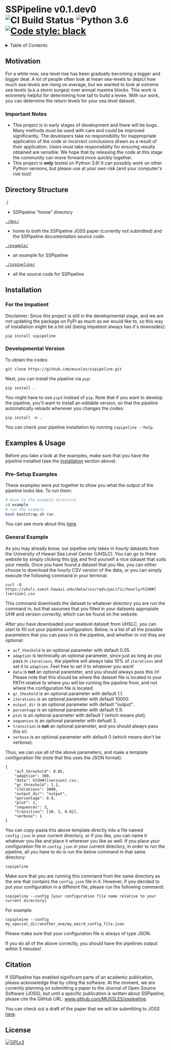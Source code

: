 <!-- markdownlint-disable MD033 -->
<!-- markdownlint-disable MD022 -->

# SSPipeline v0.1.dev0 ![CI Build Status](https://img.shields.io/travis/MUSSLES/sspipeline/master.svg?style=flat-square&label=CI) ![Python 3.6](https://img.shields.io/badge/Python-3.6-blue.svg?style=flat-square) [![Code style: black](https://img.shields.io/badge/Code%20Style-black-000000.svg?style=flat-square)](https://github.com/ambv/black)

<details><summary>Table of Contents</summary>

- [Motivation](#motivation)
  - [Important Notes](#important-notes)
- [Directory Structure](#directory-structure)
- [Installation](#installation)
  - [For the Impatient](#for-the-impatient)
  - [Developmental Version](#developmental-version)
- [Examples & Usage](#examples-&-usage)
  - [Pre-Setup Examples](#pre-setup-examples)
  - [General Example](#general-example)
- [Citation](#citation)
- [License](#license)

</details>

## Motivation

For a while now, sea-level rise has been gradually becoming a bigger and bigger deal. A lot of people often look at mean sea-levels to depict how much sea-levels are rising on average, but we wanted to look at extreme sea levels (a.k.a storm surges) over annual maxima blocks. This work is extremely helpful for determining how tall to build a levee. With our work, you can determine the return levels for your sea level dataset.

### Important Notes

- This project is in early stages of development and there will be bugs. Many methods must be used with care and could be improved significantly. The developers take no responsibility for inappropriate application of the code or incorrect conclusions drawn as a result of their application. Users must take responsibility for ensuring results obtained are sensible. We hope that by releasing the code at this stage the community can move forward more quickly together.
- This project is **only** tested on Python 3.6! It can possibly work on other Python versions, but please use at your own risk (and your computer's risk too)!

## Directory Structure

./

- SSPipeline "home" directory

[`./doc/`](doc)

- home to both the SSPipeline JOSS paper (currently not submitted) and the SSPipeline documentation source code.

[`./example/`](example#readme)

- an example for SSPipeline

[`./sspipeline/`](sspipeline#readme)

- all the source code for SSPipeline

## Installation

### For the Impatient

Disclaimer: Since this project is still in the developmental stage, and we are not updating the package on PyPi as much as we would like to, so this way of installation might be a bit old (being impatient always has it's downsides):

    pip install sspipeline

### Developmental Version

To obtain the codes:

    git clone https://github.com/mussles/sspipeline.git

Next, you can install the pipeline via `pip`:

    pip install .

You might have to use `pip3` instead of `pip`. Note that if you want to develop the pipeline, you'll want to install an editable version, so that the pipeline automatically reloads whenever you changes the codes:

    pip install -e .

You can check your pipeline installation by running `sspipeline --help`.

## Examples & Usage

Before you take a look at the examples, make sure that you have the pipeline installed (see the [Installation](#installation) section above).

### Pre-Setup Examples

These examples were put together to show you what the output of the pipeline looks like. To run them:

```sh
# move to the example directory
cd example
# run the example
bash bootstrap.sh run
```

You can see more about this [here](example#readme).

### General Example

As you may already know, our pipeline only takes in _hourly_ datasets from the University of Hawaii Sea Level Center (UHSLC). You can go to there website by simply clicking this [link](https://uhslc.soest.hawaii.edu/data/?rq) and find yourself a nice dataset that suits your needs. Once you have found a dataset that you like, you can either choose to download the hourly CSV version of the data, or you can simply execute the following command in your terminal:

    curl -O https://uhslc.soest.hawaii.edu/data/csv/rqds/pacific/hourly/h[UH#][version].csv

This command downloads the dataset to whatever directory you are run the command in, but that assumes that you filled in your datasets appropiate UH# and version correctly, which can be found on the website.

After you have downloaded your sealevel dataset from UHSLC, you can start to fill out your pipeline configuration. Below, is a list of all the possible parameters that you can pass in to the pipeline, and whether or not they are optional:

- `acf_theshold` is an optional parameter with default 0.05.
- `adaption` is technically an optional parameter, since just as long as you pass in `iterations`, the pipeline will always take 10% of `iterations` and set it to `adaption`. Feel free to set it to whatever you want!
- `data` is **not** an optional parameter, and you should always pass this in! Please note that this should be where the dataset file is located in your PATH relative to where you will be running the pipeline from, and not where the configuration file is located.
- `gr_theshold` is an optional parameter with default 1.1.
- `iterations` is an optional parameter with default 10000.
- `output_dir` is an optional parameter with default "output".
- `percentage` is an optional parameter with default 0.9.
- `plot` is an optional parameter with default 1 (which means plot).
- `sequences` is an optional parameter with defualt 3.
- `transition` is **not** an optional parameter, and you should always pass this in!.
- `verbose` is an optional parameter with default 0 (which means don't be verbose).

Thus, we can use all of the above parameters, and make a template configuration file (note that this uses the JSON format):

    {
        "acf_threshold": 0.05,
        "adaption": 300,
        "data": h[UH#][version].csv,
        "gr_threshold": 1.1,
        "iterations": 3000,
        "output_dir": "output",
        "percentage": 0.9,
        "plot": 1,
        "sequences": 3,
        "transition": [10, 2, 0.01],
        "verbose": 1
    }

You can copy-pasta this above template directly into a file named `config.json` in your current directory, or if you like, you can name it whatever you like and place it wherever you like as well. If you place your configuration file in `config.json` in your current directory, in order to run the pipeline, all you have to do is run the below command in that same directory:

    sspipeline

Make sure that you are running this command from the same directory as the one that contains the `config.json` file in it. However, if you decided to put your configuration in a different file, please run the following command:

    sspipeline --config [your configuration file name relative to your current directory]

For example:

    sspipleine --config my_special_dir/another_one/my_weird_config_file.json

Please make sure that your configuration file is always of type JSON.

If you do all of the above correctly, you should have the pipelines output within 5 minutes!

## Citation

If SSPipeline has enabled significant parts of an academic publication, please acknowledge that by citing the software. At the moment, we are currently planning on submitting a paper to the Journal of Open Source Software (JOSS), but until a specific publication is written about SSPipeline, please cite the GitHub URL: www.github.com/MUSSLES/sspipeline.

You can check out a draft of the paper that we will be submitting to JOSS [here](doc/joss_paper/paper.pdf).

## License

[![GPLv3](https://img.shields.io/badge/license-GPLv3-0a0a0a.svg?style=flat&colorA=0a0a0a)](LICENSE)
